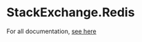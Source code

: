 StackExchange.Redis
===================

For all documentation, [see here](http://stackexchange.github.io/StackExchange.Redis/)